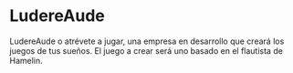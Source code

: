 # LudereAude
LudereAude o atrévete a jugar, una empresa en desarrollo que creará los juegos de tus sueños.
El juego a crear será uno basado en el flautista de Hamelin.
